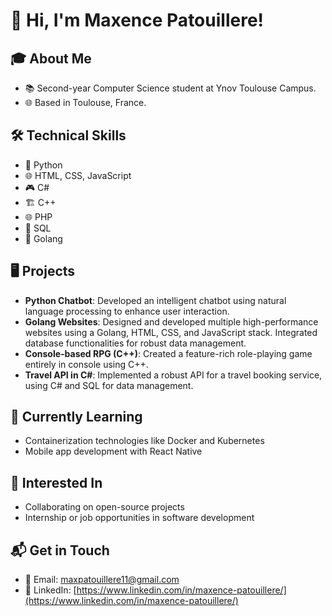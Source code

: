 # 👋 Hi, I'm Maxence Patouillere!

## 🎓 About Me
- 📚 Second-year Computer Science student at Ynov Toulouse Campus.
- 🌐 Based in Toulouse, France.

## 🛠️ Technical Skills
- 🐍 Python
- 🌐 HTML, CSS, JavaScript
- 🎮 C#
- 🏗️ C++
- 🌐 PHP
- 💾 SQL
- 🚀 Golang

## 🖥️ Projects
- **Python Chatbot**: Developed an intelligent chatbot using natural language processing to enhance user interaction.
- **Golang Websites**: Designed and developed multiple high-performance websites using a Golang, HTML, CSS, and JavaScript stack. Integrated database functionalities for robust data management.
- **Console-based RPG (C++)**: Created a feature-rich role-playing game entirely in console using C++.
- **Travel API in C#**: Implemented a robust API for a travel booking service, using C# and SQL for data management.

## 🌱 Currently Learning
- Containerization technologies like Docker and Kubernetes
- Mobile app development with React Native

## 🤝 Interested In
- Collaborating on open-source projects
- Internship or job opportunities in software development

## 📬 Get in Touch
- 📧 Email: [maxpatouillere11@gmail.com](mailto:maxpatouillere11@gmail.com)
- 👔 LinkedIn: [https://www.linkedin.com/in/maxence-patouillere/](https://www.linkedin.com/in/maxence-patouillere/)

